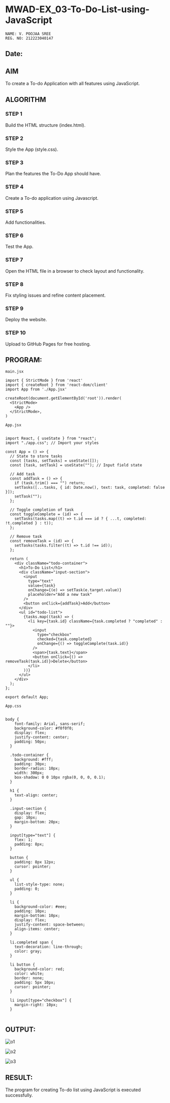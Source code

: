 # MWAD-EX_03-To-Do-List-using-JavaScript

```
NAME: V. POOJAA SREE
REG. NO: 212223040147

```

## Date:

## AIM
To create a To-do Application with all features using JavaScript.

## ALGORITHM
### STEP 1
Build the HTML structure (index.html).

### STEP 2
Style the App (style.css).

### STEP 3
Plan the features the To-Do App should have.

### STEP 4
Create a To-do application using Javascript.

### STEP 5
Add functionalities.

### STEP 6
Test the App.

### STEP 7
Open the HTML file in a browser to check layout and functionality.

### STEP 8
Fix styling issues and refine content placement.

### STEP 9
Deploy the website.

### STEP 10
Upload to GitHub Pages for free hosting.

## PROGRAM:

```
main.jsx

import { StrictMode } from 'react'
import { createRoot } from 'react-dom/client'
import App from './App.jsx'

createRoot(document.getElementById('root')).render(
  <StrictMode>
    <App />
  </StrictMode>,
)

```


```
App.jsx


import React, { useState } from "react";
import "./app.css"; // Import your styles

const App = () => {
  // State to store tasks
  const [tasks, setTasks] = useState([]);
  const [task, setTask] = useState(""); // Input field state

  // Add task
  const addTask = () => {
    if (task.trim() === "") return;
    setTasks([...tasks, { id: Date.now(), text: task, completed: false }]);
    setTask("");
  };

  // Toggle completion of task
  const toggleComplete = (id) => {
    setTasks(tasks.map((t) => t.id === id ? { ...t, completed: !t.completed } : t));
  };

  // Remove task
  const removeTask = (id) => {
    setTasks(tasks.filter((t) => t.id !== id));
  };

  return (
    <div className="todo-container">
      <h1>To-Do List</h1>
      <div className="input-section">
        <input
          type="text"
          value={task}
          onChange={(e) => setTask(e.target.value)}
          placeholder="Add a new task"
        />
        <button onClick={addTask}>Add</button>
      </div>
      <ul id="todo-list">
        {tasks.map((task) => (
          <li key={task.id} className={task.completed ? "completed" : ""}>
            <input
              type="checkbox"
              checked={task.completed}
              onChange={() => toggleComplete(task.id)}
            />
            <span>{task.text}</span>
            <button onClick={() => removeTask(task.id)}>Delete</button>
          </li>
        ))}
      </ul>
    </div>
  );
};

export default App;

```

```
App.css


body {
    font-family: Arial, sans-serif;
    background-color: #f0f0f0;
    display: flex;
    justify-content: center;
    padding: 50px;
  }
  
  .todo-container {
    background: #fff;
    padding: 30px;
    border-radius: 10px;
    width: 300px;
    box-shadow: 0 0 10px rgba(0, 0, 0, 0.1);
  }
  
  h1 {
    text-align: center;
  }
  
  .input-section {
    display: flex;
    gap: 10px;
    margin-bottom: 20px;
  }
  
  input[type="text"] {
    flex: 1;
    padding: 8px;
  }
  
  button {
    padding: 8px 12px;
    cursor: pointer;
  }
  
  ul {
    list-style-type: none;
    padding: 0;
  }
  
  li {
    background-color: #eee;
    padding: 10px;
    margin-bottom: 10px;
    display: flex;
    justify-content: space-between;
    align-items: center;
  }
  
  li.completed span {
    text-decoration: line-through;
    color: gray;
  }
  
  li button {
    background-color: red;
    color: white;
    border: none;
    padding: 5px 10px;
    cursor: pointer;
  }
  
  li input[type="checkbox"] {
    margin-right: 10px;
  }
  
```

## OUTPUT:

![o1](https://github.com/user-attachments/assets/38063f76-39c2-4eb4-af3c-fa495163992d)

![o2](https://github.com/user-attachments/assets/aa2ac22a-1d24-491f-9e8a-140bfcadd47b)

![o3](https://github.com/user-attachments/assets/f39013c0-bb25-4ac0-991e-607da167b827)



## RESULT:
The program for creating To-do list using JavaScript is executed successfully.
